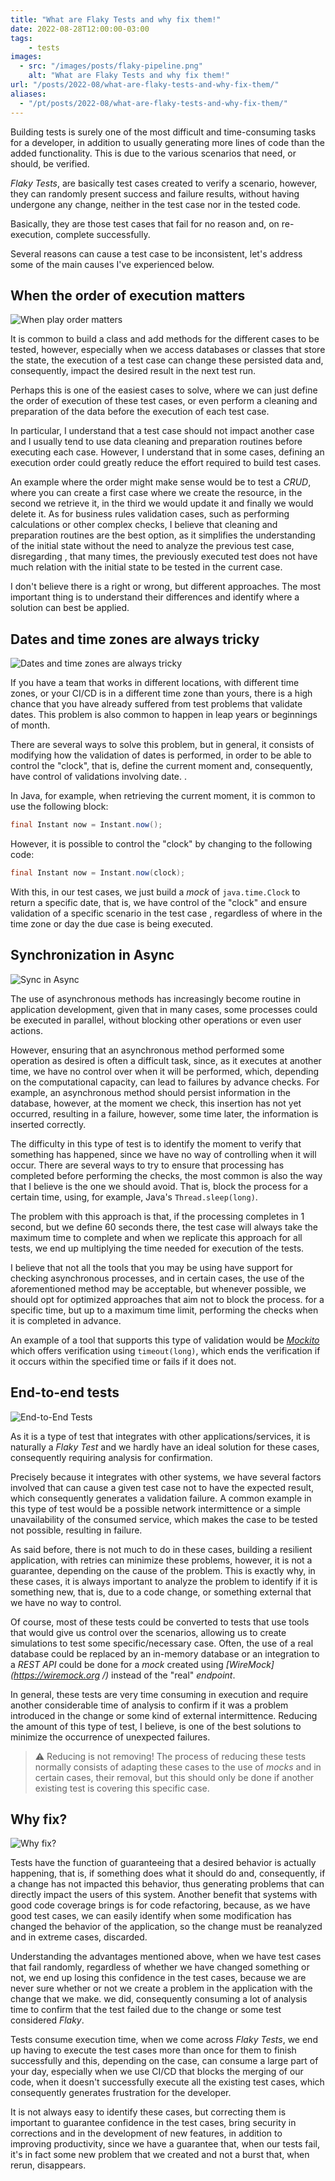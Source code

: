 ```yaml
---
title: "What are Flaky Tests and why fix them!"
date: 2022-08-28T12:00:00-03:00
tags:
    - tests
images: 
  - src: "/images/posts/flaky-pipeline.png"
    alt: "What are Flaky Tests and why fix them!"
url: "/posts/2022-08/what-are-flaky-tests-and-why-fix-them/"
aliases:
  - "/pt/posts/2022-08/what-are-flaky-tests-and-why-fix-them/"
---
```


Building tests is surely one of the most difficult and time-consuming tasks for a developer, in addition to usually generating more lines of code than the added functionality. This is due to the various scenarios that need, or should, be verified.

*Flaky Tests*, are basically test cases created to verify a scenario, however, they can randomly present success and failure results, without having undergone any change, neither in the test case nor in the tested code.

Basically, they are those test cases that fail for no reason and, on re-execution, complete successfully.

Several reasons can cause a test case to be inconsistent, let's address some of the main causes I've experienced below.

## When the order of execution matters

![When play order matters](/images/posts/pexels-shy-sol-65562.jpg#floatleft)

It is common to build a class and add methods for the different cases to be tested, however, especially when we access databases or classes that store the state, the execution of a test case can change these persisted data and, consequently, impact the desired result in the next test run.

Perhaps this is one of the easiest cases to solve, where we can just define the order of execution of these test cases, or even perform a cleaning and preparation of the data before the execution of each test case.

In particular, I understand that a test case should not impact another case and I usually tend to use data cleaning and preparation routines before executing each case. However, I understand that in some cases, defining an execution order could greatly reduce the effort required to build test cases.

An example where the order might make sense would be to test a *CRUD*, where you can create a first case where we create the resource, in the second we retrieve it, in the third we would update it and finally we would delete it. As for business rules validation cases, such as performing calculations or other complex checks, I believe that cleaning and preparation routines are the best option, as it simplifies the understanding of the initial state without the need to analyze the previous test case, disregarding , that many times, the previously executed test does not have much relation with the initial state to be tested in the current case.

I don't believe there is a right or wrong, but different approaches. The most important thing is to understand their differences and identify where a solution can best be applied.

## Dates and time zones are always tricky

![Dates and time zones are always tricky](/images/posts/pexels-andrey-grushnikov-707676.jpg#floatright)

If you have a team that works in different locations, with different time zones, or your CI/CD is in a different time zone than yours, there is a high chance that you have already suffered from test problems that validate dates. This problem is also common to happen in leap years or beginnings of month.

There are several ways to solve this problem, but in general, it consists of modifying how the validation of dates is performed, in order to be able to control the "clock", that is, define the current moment and, consequently, have control of validations involving date. .

In Java, for example, when retrieving the current moment, it is common to use the following block:

```java
final Instant now = Instant.now();
```

However, it is possible to control the "clock" by changing to the following code:

```java
final Instant now = Instant.now(clock);
```

With this, in our test cases, we just build a *mock* of `java.time.Clock` to return a specific date, that is, we have control of the "clock" and ensure validation of a specific scenario in the test case , regardless of where in the time zone or day the due case is being executed.

## Synchronization in Async

![Sync in Async](/images/posts/pexels-connor-martin-5526115.jpg#floatleft)

The use of asynchronous methods has increasingly become routine in application development, given that in many cases, some processes could be executed in parallel, without blocking other operations or even user actions.

However, ensuring that an asynchronous method performed some operation as desired is often a difficult task, since, as it executes at another time, we have no control over when it will be performed, which, depending on the computational capacity, can lead to failures by advance checks. For example, an asynchronous method should persist information in the database, however, at the moment we check, this insertion has not yet occurred, resulting in a failure, however, some time later, the information is inserted correctly.

The difficulty in this type of test is to identify the moment to verify that something has happened, since we have no way of controlling when it will occur. There are several ways to try to ensure that processing has completed before performing the checks, the most common is also the way that I believe is the one we should avoid. That is, block the process for a certain time, using, for example, Java's `Thread.sleep(long)`.

The problem with this approach is that, if the processing completes in 1 second, but we define 60 seconds there, the test case will always take the maximum time to complete and when we replicate this approach for all tests, we end up multiplying the time needed for execution of the tests.

I believe that not all the tools that you may be using have support for checking asynchronous processes, and in certain cases, the use of the aforementioned method may be acceptable, but whenever possible, we should opt for optimized approaches that aim not to block the process. for a specific time, but up to a maximum time limit, performing the checks when it is completed in advance.

An example of a tool that supports this type of validation would be *[Mockito](https://javadoc.io/doc/org.mockito/mockito-core/latest/org/mockito/Mockito.html#22)* which offers verification using `timeout(long)`, which ends the verification if it occurs within the specified time or fails if it does not.

## End-to-end tests

![End-to-End Tests](/images/posts/pexels-clark-cruz-2911364.jpg#floatright)

As it is a type of test that integrates with other applications/services, it is naturally a *Flaky Test* and we hardly have an ideal solution for these cases, consequently requiring analysis for confirmation.

Precisely because it integrates with other systems, we have several factors involved that can cause a given test case not to have the expected result, which consequently generates a validation failure. A common example in this type of test would be a possible network intermittence or a simple unavailability of the consumed service, which makes the case to be tested not possible, resulting in failure.

As said before, there is not much to do in these cases, building a resilient application, with retries can minimize these problems, however, it is not a guarantee, depending on the cause of the problem. This is exactly why, in these cases, it is always important to analyze the problem to identify if it is something new, that is, due to a code change, or something external that we have no way to control.

Of course, most of these tests could be converted to tests that use tools that would give us control over the scenarios, allowing us to create simulations to test some specific/necessary case. Often, the use of a real database could be replaced by an in-memory database or an integration to a *REST API* could be done for a *mock* created using *[WireMock](https://wiremock.org /)* instead of the "real" *endpoint*.

In general, these tests are very time consuming in execution and require another considerable time of analysis to confirm if it was a problem introduced in the change or some kind of external intermittence. Reducing the amount of this type of test, I believe, is one of the best solutions to minimize the occurrence of unexpected failures.

> ⚠️ Reducing is not removing! The process of reducing these tests normally consists of adapting these cases to the use of *mocks* and in certain cases, their removal, but this should only be done if another existing test is covering this specific case.

## Why fix?

![Why fix?](/images/posts/pexels-ann-h-12347774.jpg#floatleft)

Tests have the function of guaranteeing that a desired behavior is actually happening, that is, if something does what it should do and, consequently, if a change has not impacted this behavior, thus generating problems that can directly impact the users of this system. Another benefit that systems with good code coverage brings is for code refactoring, because, as we have good test cases, we can easily identify when some modification has changed the behavior of the application, so the change must be reanalyzed and in extreme cases, discarded.

Understanding the advantages mentioned above, when we have test cases that fail randomly, regardless of whether we have changed something or not, we end up losing this confidence in the test cases, because we are never sure whether or not we create a problem in the application with the change that we make. we did, consequently consuming a lot of analysis time to confirm that the test failed due to the change or some test considered *Flaky*.

Tests consume execution time, when we come across *Flaky Tests*, we end up having to execute the test cases more than once for them to finish successfully and this, depending on the case, can consume a large part of your day, especially when we use CI/CD that blocks the merging of our code, when it doesn't successfully execute all the existing test cases, which consequently generates frustration for the developer.

It is not always easy to identify these cases, but correcting them is important to guarantee confidence in the test cases, bring security in corrections and in the development of new features, in addition to improving productivity, since we have a guarantee that, when our tests fail, it's in fact some new problem that we created and not a burst that, when rerun, disappears.
